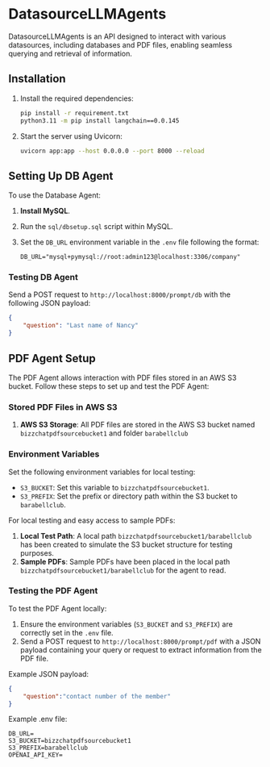 # DatasourceLLMAgents

DatasourceLLMAgents is an API designed to interact with various datasources, including databases and PDF files, enabling seamless querying and retrieval of information.

## Installation

1. Install the required dependencies:

    ```bash
    pip install -r requirement.txt
    python3.11 -m pip install langchain==0.0.145
    ```

2. Start the server using Uvicorn:

    ```bash
    uvicorn app:app --host 0.0.0.0 --port 8000 --reload
    ```

## Setting Up DB Agent

To use the Database Agent:

1. **Install MySQL**.
2. Run the `sql/dbsetup.sql` script within MySQL.
3. Set the `DB_URL` environment variable in the `.env` file following the format:

    ```
    DB_URL="mysql+pymysql://root:admin123@localhost:3306/company"
    ```

### Testing DB Agent

Send a POST request to `http://localhost:8000/prompt/db` with the following JSON payload:

```json
{
    "question": "Last name of Nancy"
} 

```


## PDF Agent Setup

The PDF Agent allows interaction with PDF files stored in an AWS S3 bucket. Follow these steps to set up and test the PDF Agent:

### Stored PDF Files in AWS S3

1. **AWS S3 Storage**: All PDF files are stored in the AWS S3 bucket named `bizzchatpdfsourcebucket1` and folder `barabellclub`

### Environment Variables

Set the following environment variables for local testing:

- `S3_BUCKET`: Set this variable to `bizzchatpdfsourcebucket1`.
- `S3_PREFIX`: Set the prefix or directory path within the S3 bucket to `barabellclub`.

For local testing and easy access to sample PDFs:

1. **Local Test Path**: A local path `bizzchatpdfsourcebucket1/barabellclub` has been created to simulate the S3 bucket structure for testing purposes.
2. **Sample PDFs**: Sample PDFs have been placed in the local path `bizzchatpdfsourcebucket1/barabellclub` for the agent to read.

### Testing the PDF Agent

To test the PDF Agent locally:

1. Ensure the environment variables (`S3_BUCKET` and `S3_PREFIX`) are correctly set in the `.env` file.
2. Send a POST request to `http://localhost:8000/prompt/pdf` with a JSON payload containing your query or request to extract information from the PDF file.

Example JSON payload:

```json
{
    "question":"contact number of the member"
}
```

Example .env file:

```
DB_URL=
S3_BUCKET=bizzchatpdfsourcebucket1
S3_PREFIX=barabellclub
OPENAI_API_KEY=
```